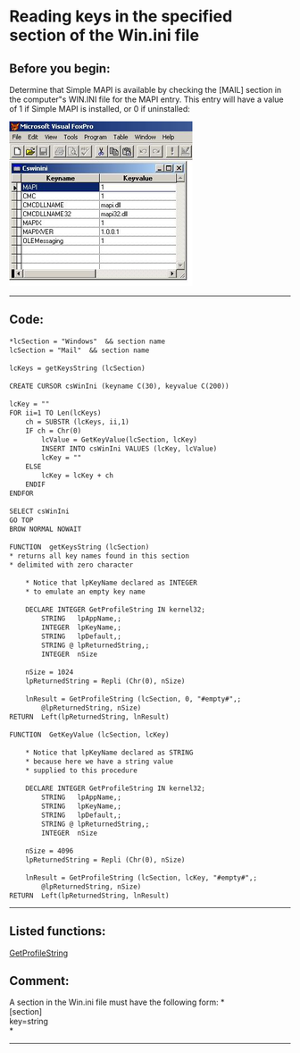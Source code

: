 <link rel="stylesheet" type="text/css" href="../css/win32api.css">  
<link rel="stylesheet" href="https://cdnjs.cloudflare.com/ajax/libs/font-awesome/4.7.0/css/font-awesome.min.css">

# Reading keys in the specified section of the Win.ini file

## Before you begin:
Determine that Simple MAPI is available by checking the [MAIL] section in the computer"s WIN.INI file for the MAPI entry. This entry will have a value of 1 if Simple MAPI is installed, or 0 if uninstalled:  

![](../images/mapiavail.jpg)  
  
***  


## Code:
```foxpro  
*lcSection = "Windows"  && section name
lcSection = "Mail"  && section name

lcKeys = getKeysString (lcSection)

CREATE CURSOR csWinIni (keyname C(30), keyvalue C(200))

lcKey = ""
FOR ii=1 TO Len(lcKeys)
	ch = SUBSTR (lcKeys, ii,1)
	IF ch = Chr(0)
		lcValue = GetKeyValue(lcSection, lcKey)
		INSERT INTO csWinIni VALUES (lcKey, lcValue)
		lcKey = ""
	ELSE
		lcKey = lcKey + ch
	ENDIF
ENDFOR

SELECT csWinIni
GO TOP
BROW NORMAL NOWAIT

FUNCTION  getKeysString (lcSection)
* returns all key names found in this section
* delimited with zero character

	* Notice that lpKeyName declared as INTEGER
	* to emulate an empty key name

	DECLARE INTEGER GetProfileString IN kernel32;
		STRING   lpAppName,;
		INTEGER  lpKeyName,;
		STRING   lpDefault,;
		STRING @ lpReturnedString,;
		INTEGER  nSize

	nSize = 1024
	lpReturnedString = Repli (Chr(0), nSize)

	lnResult = GetProfileString (lcSection, 0, "#empty#",;
		@lpReturnedString, nSize)
RETURN  Left(lpReturnedString, lnResult)

FUNCTION  GetKeyValue (lcSection, lcKey)

	* Notice that lpKeyName declared as STRING
	* because here we have a string value
	* supplied to this procedure

	DECLARE INTEGER GetProfileString IN kernel32;
		STRING   lpAppName,;
		STRING   lpKeyName,;
		STRING   lpDefault,;
		STRING @ lpReturnedString,;
		INTEGER  nSize

	nSize = 4096
	lpReturnedString = Repli (Chr(0), nSize)

	lnResult = GetProfileString (lcSection, lcKey, "#empty#",;
		@lpReturnedString, nSize)
RETURN  Left(lpReturnedString, lnResult)  
```  
***  


## Listed functions:
[GetProfileString](../libraries/kernel32/GetProfileString.md)  

## Comment:
A section in the Win.ini file must have the following form: *  
[section]  
key=string  
*  
        
  
***  

